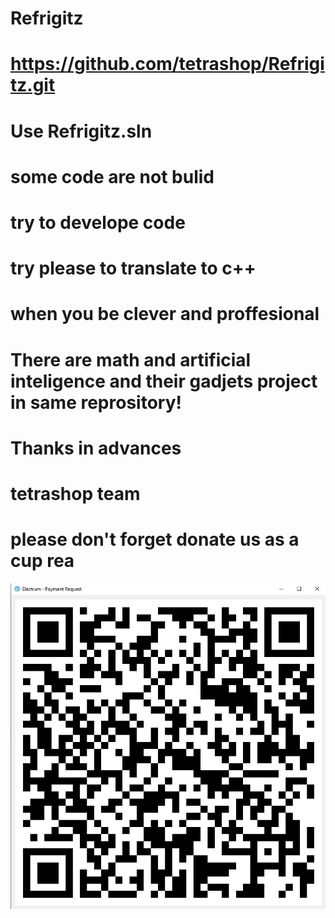 # Refrigitz
# https://github.com/tetrashop/Refrigitz.git
# Use Refrigitz.sln
# some code are not bulid
# try to develope code
# try please to translate to c++
# when you be clever and proffesional
# There are math and artificial inteligence and their gadjets project in same reprository! 
# Thanks in advances 
# tetrashop team
# please don't forget donate us as a cup rea
![Donate](https://github.com/tetrashop/Refrigitz/blob/Othermaster/Donate.jpg)
